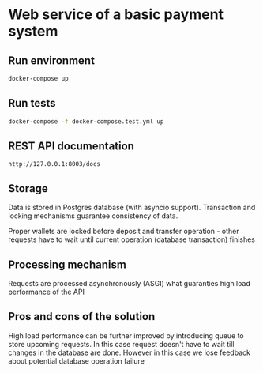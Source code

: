 # Web service of a basic payment system

## Run environment

```bash
docker-compose up
```

## Run tests

```bash
docker-compose -f docker-compose.test.yml up
```

## REST API documentation 
```
http://127.0.0.1:8003/docs
```

## Storage
Data is stored in Postgres database (with asyncio support).
Transaction and locking mechanisms guarantee consistency of data. 

Proper wallets are locked before deposit and transfer operation - other requests have to wait until current operation (database transaction) finishes

## Processing mechanism
Requests are processed asynchronously (ASGI) what guaranties high load performance of the API

## Pros and cons of the solution
High load performance can be further improved by introducing queue to store upcoming requests. In this case request doesn't have to wait till changes in the database are done. However in this case we lose feedback about potential database operation failure